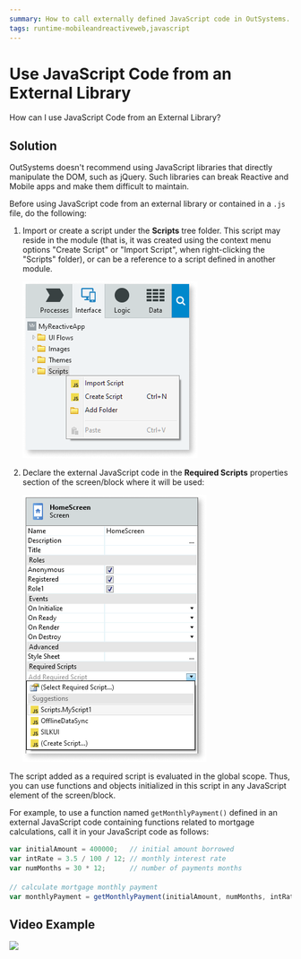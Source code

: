 ```yaml
---
summary: How to call externally defined JavaScript code in OutSystems.
tags: runtime-mobileandreactiveweb,javascript
---
```


# Use JavaScript Code from an External Library

How can I use JavaScript Code from an External Library?

## Solution

<div class="info" markdown="1">

OutSystems doesn't recommend using JavaScript libraries that directly manipulate the DOM, such as jQuery. Such libraries can break Reactive and Mobile apps and make them difficult to maintain.

</div>

Before using JavaScript code from an external library or contained in a `.js` file, do the following:

1. Import or create a script under the **Scripts** tree folder. This script may reside in the module (that is, it was created using the context menu options "Create Script" or "Import Script", when right-clicking the "Scripts" folder), or can be a reference to a script defined in another module.

    ![](images/module-add-script.png)

1. Declare the external JavaScript code in the **Required Scripts** properties section of the screen/block where it will be used:

    ![](images/screen-add-required-script.png)

The script added as a required script is evaluated in the global scope. Thus, you can use functions and objects initialized in this script in any JavaScript element of the screen/block.

For example, to use a function named `getMonthlyPayment()` defined in an external JavaScript code containing functions related to mortgage calculations, call it in your JavaScript code as follows:

```javascript
var initialAmount = 400000;   // initial amount borrowed
var intRate = 3.5 / 100 / 12; // monthly interest rate
var numMonths = 30 * 12;      // number of payments months

// calculate mortgage monthly payment
var monthlyPayment = getMonthlyPayment(initialAmount, numMonths, intRate);
```

## Video Example

[![](http://img.youtube.com/vi/xmvxkkkDL5E/0.jpg)](http://www.youtube.com/watch?v=xmvxkkkDL5E "")
